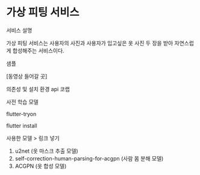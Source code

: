 # 가상 피팅 서비스

서비스 설명

가상 피팅 서비스는 사용자의 사진과 사용자가 입고싶은 옷 사진 두 장을 받아 자연스럽게 합성해주는 서비스이다.

샘플

[동영상 들어갈 곳]



의존성 및 설치 환경
api
코랩

  사전 학습 모델

flutter-tryon

flutter install

사용한 모델 > 링크 넣기
1. u2net (옷 마스크 추출 모델)
2. self-correction-human-parsing-for-acgpn (사람 몸 분해 모델)
3. ACGPN (옷 합성 모델)





